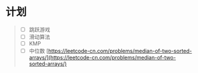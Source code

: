 # 计划

> * [ ] 跳跃游戏
> * [ ] 滑动算法
> * [ ] KMP
> * [ ] 中位数 [https://leetcode-cn.com/problems/median-of-two-sorted-arrays/](https://leetcode-cn.com/problems/median-of-two-sorted-arrays/)



